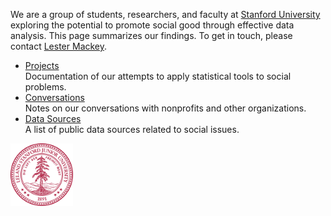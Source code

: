 We are a group of students, researchers, and faculty at <a href="http://stats-for-good.stanford.edu/">Stanford University</a> exploring the potential to promote social good through effective data analysis. 
This page summarizes our findings.
To get in touch, please contact [Lester Mackey](mailto:lmackey@stanford.edu).

- [Projects](/projects.html)<br>Documentation of our attempts to apply statistical tools to social problems.
- [Conversations](/conversations.html)<br>Notes on our conversations with nonprofits and other organizations.
- [Data Sources](/data.html)<br>A list of public data sources related to social issues.

<div class="logos">
  <a href="http://stats-for-good.stanford.edu"><img src="/images/stanford.png" alt="Stanford" style="width: 100px;"/></a>
</div>

